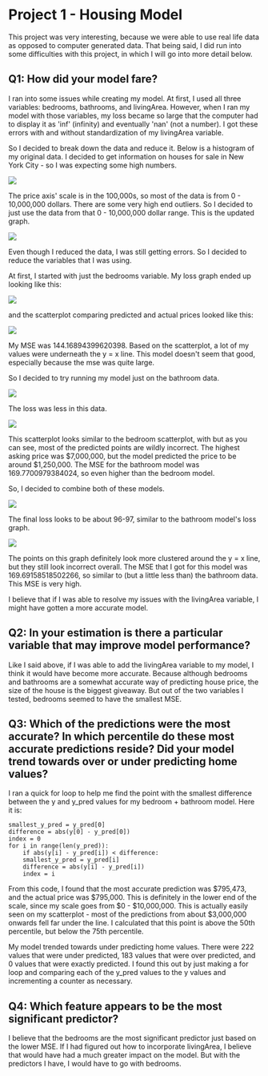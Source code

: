 # Project 1 - Housing Model

This project was very interesting, because we were able to use 
real life data as opposed to computer generated data. That being
said, I did run into some difficulties with this project, in which 
I will go into more detail below. 

## Q1: How did your model fare?

I ran into some issues while creating my model. At first, I used
all three variables: bedrooms, bathrooms, and livingArea. However, 
when I ran my model with those variables, my loss became so large 
that the computer had to display it as 'inf' (infinity) and eventually
'nan' (not a number). I got these errors with and without standardization
of my livingArea variable. 

So I decided to break down the data and reduce it. Below
is a histogram of my original data. I decided to get information
on houses for sale in New York City - so I was expecting some high numbers.

![](images/housing_hist_og.png)

The price axis' scale is in the 100,000s, so most of the data is from 
0 - 10,000,000 dollars. There are some very high end outliers.
So I decided to just use the data from that 0 - 10,000,000 dollar
range. This is the updated graph. 

![](images/housing_hist.png)

Even though I reduced the data, I was still getting errors. 
So I decided to reduce the variables that I was using. 

At first, I started with just the bedrooms variable. My loss
graph ended up looking like this:

![](images/housing_bed_loss.png)

and the scatterplot comparing predicted and actual prices looked like this:

![](images/housing_bed_plot.png)

My MSE was 144.16894399620398. Based on the scatterplot, a lot of my values 
were underneath the y = x line. This model doesn't seem that 
good, especially because the mse was quite large.

So I decided to try running my model just on the bathroom data. 

![](images/housing_bath_loss.png) 

The loss was less in this data. 

![](images/housing_bath_plot.png)

This scatterplot looks similar to the bedroom scatterplot, with 
but as you can see, most of the predicted points are wildly incorrect. 
The highest asking price was $7,000,000, but the model predicted 
the price to be around $1,250,000. The MSE for the bathroom
model was 169.7700979384024, so even higher than the bedroom model.

So, I decided to combine both of these models. 

![](images/housing_loss.png)

The final loss looks to be about 96-97, similar to the bathroom model's
loss graph. 

![](images/housing_graph.png)

The points on this graph definitely look more clustered 
around the y = x line, but they still look incorrect overall.
The MSE that I got for this model was 169.69158518502266, so
similar to (but a little less than) the bathroom data. 
This MSE is very high. 

I believe that if I was able to resolve my issues with the 
livingArea variable, I might have gotten a more accurate model. 

## Q2: In your estimation is there a particular variable that may improve model performance?

Like I said above, if I was able to add the livingArea variable to my
model, I think it would have become more accurate. Because although
bedrooms and bathrooms are a somewhat accurate way of predicting house price,
the size of the house is the biggest giveaway. But out of the two
variables I tested, bedrooms seemed to have the smallest MSE. 

## Q3: Which of the predictions were the most accurate? In which percentile do these most accurate predictions reside? Did your model trend towards over or under predicting home values?

I ran a quick for loop to help me find the point with the smallest 
difference between the y and y_pred values for my bedroom + bathroom
model. Here it is:

    smallest_y_pred = y_pred[0]
    difference = abs(y[0] - y_pred[0])
    index = 0
    for i in range(len(y_pred)):
        if abs(y[i] - y_pred[i]) < difference:
        smallest_y_pred = y_pred[i]
        difference = abs(y[i] - y_pred[i])
        index = i

From this code, I found that the most accurate prediction was
$795,473, and the actual price was $795,000. This is definitely in
the lower end of the scale, since my scale goes from $0 - 
$10,000,000. This is actually easily seen on my scatterplot -
most of the predictions from about $3,000,000 onwards fell far
under the line. I calculated that this point is above the 50th
percentile, but below the 75th percentile. 

My model trended towards under predicting home values. There were
222 values that were under predicted, 183 values that were over predicted,
and 0 values that were exactly predicted. I found this out by just 
making a for loop and comparing each of the y_pred values to the y 
values and incrementing a counter as necessary. 

## Q4: Which feature appears to be the most significant predictor?

I believe that the bedrooms are the most significant predictor
just based on the lower MSE. If I had figured out how to incorporate
livingArea, I believe that would have had a much greater impact
on the model. But with the predictors I have, I would have to
go with bedrooms. 

